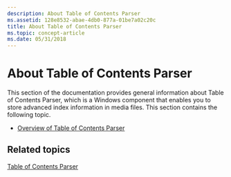 ```yaml
---
description: About Table of Contents Parser
ms.assetid: 128e8532-abae-4db0-877a-01be7a02c20c
title: About Table of Contents Parser
ms.topic: concept-article
ms.date: 05/31/2018
---
```


# About Table of Contents Parser

This section of the documentation provides general information about Table of Contents Parser, which is a Windows component that enables you to store advanced index information in media files. This section contains the following topic.

-   [Overview of Table of Contents Parser](overview-of-toc-parser.md)

## Related topics

<dl> <dt>

[Table of Contents Parser](toc-parser.md)
</dt> </dl>

 

 



